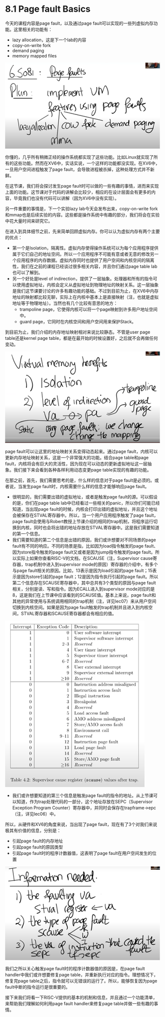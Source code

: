 # 8.1 Page fault Basics

今天的课程内容是page fault，以及通过page fault可以实现的一些列虚拟内存功能。这里相关的功能有：

* lazy allocation，这是下一个lab的内容
* copy-on-write fork
* demand paging
* memory mapped files

![](../.gitbook/assets/image%20%28335%29.png)

你懂的，几乎所有稍微正经的操作系统都实现了这些功能。比如Linux就实现了所有的这些功能。然而在XV6中，实话实说，一个这样的功能都没实现。在XV6中，一旦用户空间进程触发了page fault，会导致进程被杀掉，这种处理方式并不新鲜。

在这节课，我们将会探讨发生page fault时可以做的一些有趣的事情，进而来实现上面的功能。这节课对于代码的讲解会比较少，相应的在设计层面会有更多的内容，毕竟我们也没有代码可以讲解（因为XV6中没有实现）。

另一件重要的事情是，下一个实验lazy lab今天会发布出来，copy-on-write fork和mmap也是后续实验的内容。这些都是操作系统中有趣的部分，我们将会在实验中花大量时间来研究它。

在进入到具体细节之前，先来简单回顾虚拟内存。你可以认为虚拟内存有两个主要的优点：

* 第一个是Isolation，隔离性。虚拟内存使得操作系统可以为每个应用程序提供属于它们自己的地址空间。所以一个应用程序不可能有意或者无意的修改另一个应用程序的内存数据。虚拟内存同时也提供了用户空间和内核空间的隔离性，我们在之前的课程已经谈过很多相关内容，并且你们通过page table lab也可以了解到。
* 另一个好处是level of indirection，提供了一层抽象。处理器和所有的指令可以使用虚拟地址，内核会定义从虚拟地址到物理地址的映射关系。这一层抽象是我们这节课要讨论的许多有趣功能的基础。不过到目前为止，在XV6中内存地址的映射都比较无聊，实际上在内核中基本上是直接映射（注，也就是虚拟地址等于物理地址）。当然也有几个比较有意思的地方：
  * trampoline page，它使得内核可以将一个page映射到许多用户地址空间中。
  * guard page，它同时在内核空间和用户空间用来保护Stack。

到目前为止，我们介绍的内存地址映射相对来说比较静态。不管是user page table还是kernel page table，都是在最开始的时候设置好，之后就不会再做任何变动。

![](../.gitbook/assets/image%20%28222%29.png)

page fault可以让这里的地址映射关系变得动态起来。通过page fault，内核可以更新内存地址映射关系，这是一个非常强大的功能。结合page table和page fault，内核将会有巨大的灵活性，因为现在可以动态的更新虚拟地址这一层抽象。我们接下来会看到各种各样利用动态变更page table实现的有趣的功能。

在那之前，首先，我们需要思考的是，什么样的信息对于page fault是必须的。或者说，当发生page fault时，内核需要什么样的信息才能够响应page fault。

* 很明显的，我们需要出错的虚拟地址，或者是触发page fault的源。可以假设的是，你们在page table lab中已经看过一些相关的panic，所以你们可能已经知道，当出现page fault的时候，内核会打印出错的虚拟地址，并且这个地址会被保存在STVAL寄存器中。所以，当一个用户应用程序触发了page fault，page fault会使用与Robert教授上节课介绍的相同的trap机制，将程序运行切换到内核，同时也会将出错的地址存放在STVAL寄存器中。这是我们需要知道的第一个信息。
* 我们需要知道的第二个信息是出错的原因，我们或许想要对不同场景的page fault有不同的响应。不同的场景是指，比如因为load指令触发的page fault、因为store指令触发的page fault又或者是因为jump指令触发的page fault。所以实际上如果你查看RISC-V的文档，在SCAUSE（注，Supervisor cause寄存器，trap机制中进入到supervisor mode的原因）寄存器的介绍中，有多个与page fault相关的原因。比如，13表示是因为load引起的page fault；15表示是因为store引起的page fault；12是因为指令执行引起的page fault。所以第二个信息存在SCAUSE寄存器中，其中总共有3个类型的原因与page fault相关，分别是读、写和指令。因为ECALL进入到supervisor mode对应的是8，这是我们在上节课中应该看到的SCAUSE值。基本上来说，page fault和其他的异常使用与系统调用相同的trap机制（注，详见lec07）来从用户空间切换到内核空间。如果是因为page fault触发的trap机制并且进入到内核空间，STVAL寄存器和SCAUSE寄存器都会有相应的值。

![](../.gitbook/assets/image%20%28259%29.png)

* 我们或许想要知道的第三个信息是触发page fault的指令的地址。从上节课可以知道，作为trap处理代码的一部分，这个地址存放在SEPC（Supervisor Exception Program Counter）寄存器中，并同时会保存在trapframe-&gt;epc（注，详见lec06）中。

所以，从硬件和XV6的角度来说，当出现了page fault，现在有了3个对我们来说极其有价值的信息，分别是：

* 引起page fault的内存地址
* 引起page fault的原因类型
* 引起page fault时的程序计数器值，这表明了page fault在用户空间发生的位置

![](../.gitbook/assets/image%20%28324%29.png)

我们之所以关心触发page fault时的程序计数器值的原因是，在page fault handler中我们或许想要修复page table，并重新执行对应的指令。理想情况下，修复完page table之后，指令就可以无错误的运行了。所以，能够恢复因为page fault中断的指令运行是很重要的。

接下来我们将看一下RISC-V提供的基本的机制和信息，并且通过一个功能清单，来帮助我们理解如何利用page fault handler来修复page table并做一些有趣的事情。

